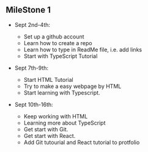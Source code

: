 ## MileStone 1
* Sept 2nd-4th:
   * Set up a github account
   * Learn how to create a repo
   * Learn how to type in ReadMe file, i.e. add links
   * Start with TypeScript Tutorial
 
* Sept 7th-9th:
   * Start HTML Tutorial
   * Try to make a easy webpage by HTML
   * Start learning with Typescript.
* Sept 10th-16th:
   * Keep working with HTML
   * Learning more about TypeScript
   * Get start with Git.
   * Get start with React.
   * Add Git tutourial and React tutorial to protfolio
